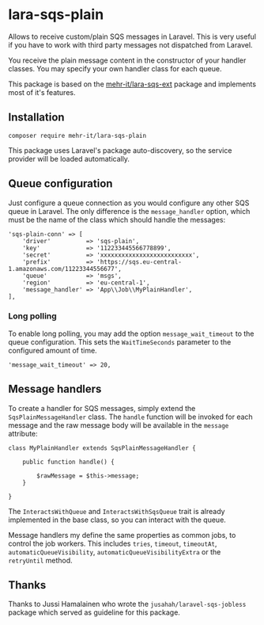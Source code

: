 # lara-sqs-plain
Allows to receive custom/plain SQS messages in Laravel. This is very useful if you have to
work with third party messages not dispatched from Laravel.

You receive the plain message content in the constructor of your handler classes. You may
specify your own handler class for each queue.

This package is based on the [mehr-it/lara-sqs-ext](https://github.com/mehr-it/lara-sqs-ext)
package and implements most of it's features.

## Installation

	composer require mehr-it/lara-sqs-plain
	
This package uses Laravel's package auto-discovery, so the service provider will be loaded 
automatically.

## Queue configuration

Just configure a queue connection as you would configure any other SQS queue in Laravel.
The only difference is the `message_handler` option, which must be the name of the class which should
handle the messages:

	'sqs-plain-conn' => [
		'driver'          => 'sqs-plain',
		'key'             => '112233445566778899',
		'secret'          => 'xxxxxxxxxxxxxxxxxxxxxxxxxx',
		'prefix'          => 'https://sqs.eu-central-1.amazonaws.com/11223344556677',
		'queue'           => 'msgs',
		'region'          => 'eu-central-1',
		'message_handler' => 'App\\Job\\MyPlainHandler',
	],
	
### Long polling

To enable long polling, you may add the option `message_wait_timeout` to the queue
configuration. This sets the `WaitTimeSeconds` parameter to the configured amount of time.

	'message_wait_timeout' => 20,
	
## Message handlers

To create a handler for SQS messages, simply extend the `SqsPlainMessageHandler` class.
The `handle` function will be invoked for each message and the raw message body will
be available in the `message` attribute:

	class MyPlainHandler extends SqsPlainMessageHandler {
		
		public function handle() {
		
			$rawMessage = $this->message;
		}
						
	}
	
The `InteractsWithQueue` and `InteractsWithSqsQueue` trait is already implemented in the base class, so you can interact
with the queue.

Message handlers my define the same properties as common jobs, to control the job
workers. This includes `tries`, `timeout`, `timeoutAt`, `automaticQueueVisibility`,
`automaticQueueVisibilityExtra` or the `retryUntil` method.

## Thanks
Thanks to Jussi Hamalainen who wrote the `jusahah/laravel-sqs-jobless` package which served
as guideline for this package.